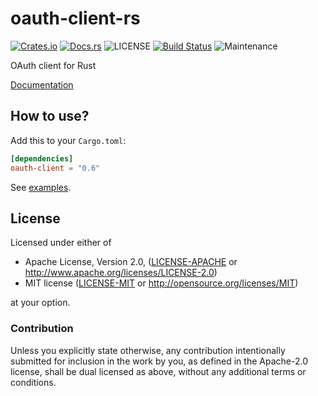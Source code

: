 # oauth-client-rs

[![Crates.io](https://img.shields.io/crates/v/oauth-client.svg)](https://crates.io/crates/oauth-client)
[![Docs.rs](https://docs.rs/oauth-client/badge.svg)](https://docs.rs/oauth-client)
![LICENSE](https://img.shields.io/crates/l/oauth-client.svg)
[![Build Status](https://travis-ci.org/gifnksm/oauth-client-rs.svg)](https://travis-ci.org/gifnksm/oauth-client-rs)
![Maintenance](https://img.shields.io/badge/maintenance-passively--maintained-yellowgreen.svg)

OAuth client for Rust

[Documentation](https://docs.rs/oauth-client/)

## How to use?

Add this to your `Cargo.toml`:

```toml
[dependencies]
oauth-client = "0.6"
```

See [examples](./examples).

## License

Licensed under either of

* Apache License, Version 2.0, ([LICENSE-APACHE](LICENSE-APACHE) or <http://www.apache.org/licenses/LICENSE-2.0>)
* MIT license ([LICENSE-MIT](LICENSE-MIT) or <http://opensource.org/licenses/MIT>)

at your option.

### Contribution

Unless you explicitly state otherwise, any contribution intentionally
submitted for inclusion in the work by you, as defined in the Apache-2.0
license, shall be dual licensed as above, without any additional terms or
conditions.
